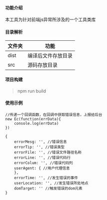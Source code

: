 #### 功能介绍

本工具为针对前端js异常所涉及的一个工具类库

#### 目录解析

文件夹|功能
------|------
dist|编译后文件存放目录
src|源码存放目录

#### 项目构建

>npm run build

#### 使用示例

```
//传递一个回调函数，在回调中获取错误信息，上报给后台
new Ec(function(errData){
    console.log(errData)
})

{
    errorMesg: '', //错误信息
    errorTip: '', //错误类型
    errorFile: '', //错误文件路径名称
    errorLine: '', //错误代码行
    errorColum: '', //错误代码列
    userAgent: { //用户代理信息
    },
    errorTime: '', //发生错误的事件
    userLocation: '', //发生错误所处地点
    domTarget: '' //触发错误的dom元素
}
```